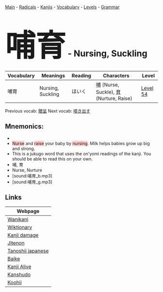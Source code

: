 <style> bigfont {font-size: 100px}</style>
[Main](../README.md) -
[Radicals](../radicals.md) -
[Kanjis](../kanjis.md) -
[Vocabulary](../vocabulary.md) -
[Levels](../levels.md) -
[Grammar](../grammar.md)
# <bigfont> 哺育</bigfont> - Nursing, Suckling 

| Vocabulary | Meanings | Reading | Characters | Level |
| --- | --- | --- | --- | --- |
| 哺育 | Nursing, Suckling | ほいく |  [哺](../kanjis/哺.md) (Nurse, Suckle), [育](../kanjis/育.md) (Nurture, Raise) | [Level 54](../levels/wk_level54.md) |

Previous vocab: [贈呈](贈呈.md) Next vocab: [噴き出す](噴き出す.md) 

## Mnemonics:

* 
* <span style="background-color:#ffcccb"> Nurse</span> and <span style="background-color:#ffcccb"> raise</span> your baby by <span style="background-color:#ffcccb"> nursing</span>. Milk helps babies grow up big and strong.
* This is a jukugo word that uses the on'yomi readings of the kanji. You should be able to read this on your own.
* 哺, 育
* Nurse, Nurture
* [sound:哺育_b.mp3]
* [sound:哺育_g.mp3]


## Links 

| Webpage |
| --- |
| [Wanikani          ](https://www.wanikani.com/kanji/哺育) |
| [Wiktionary        ](https://en.wiktionary.org/wiki/哺育) |
| [Kanji damage      ](http://www.kanjidamage.com/kanji/search?utf8=✓&q=哺育) |
| [Jitenon           ](https://jitenon.com/kanji/哺育) |
| [Tanoshii japanese ](https://www.tanoshiijapanese.com/dictionary/kanji.cfm?k=哺育) |
| [Baike             ](https://baike.baidu.com/item/哺育) |
| [Kanji Alive       ](https://app.kanjialive.com/哺育) |
| [Kanshudo          ](https://www.kanshudo.com/searchmn?q=哺育) |
| [Koohii            ](https://kanji.koohii.com/study/kanji/哺育) |
